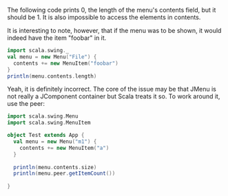The following code prints 0, the length of the menu's contents field, but it should be 1. It is also impossible to access the elements in contents.

It is interesting to note, however, that if the menu was to be shown, it would indeed have the item "foobar" in it.

```scala
import scala.swing._
val menu = new Menu("File") {
  contents += new MenuItem("foobar")
}
println(menu.contents.length)
```
Yeah, it is definitely incorrect. The core of the issue may be that JMenu is not really a JComponent container but Scala treats it so. To work around it, use the peer:
```scala
import scala.swing.Menu
import scala.swing.MenuItem

object Test extends App {
  val menu = new Menu("m1") {
    contents += new MenuItem("a")
  }
  
  println(menu.contents.size)
  println(menu.peer.getItemCount())
  
}
```
